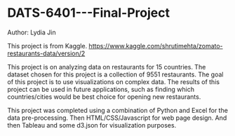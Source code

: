 # DATS-6401---Final-Project
Author: Lydia Jin

This project is from Kaggle. <https://www.kaggle.com/shrutimehta/zomato-restaurants-data/version/2>

This project is on analyzing data on restaurants for 15 countries. The dataset chosen for this project is a collection of 9551 restaurants. The goal of this project is to use visualizations on complex data. The results of this project can be used in future applications, such as finding which countries/cities would be best choice for opening new restaurants.

This project was completed using a combination of Python and Excel for the data pre-processing. Then HTML/CSS/Javascript for web page design. And then Tableau and some d3.json for visualization purposes.
